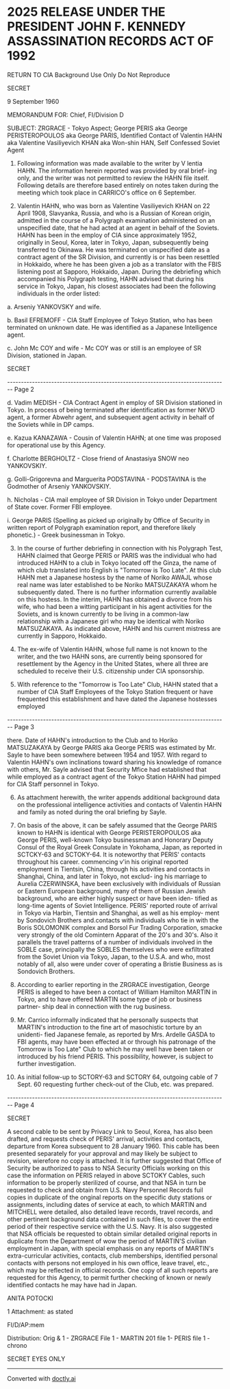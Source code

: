 # 2025 RELEASE UNDER THE PRESIDENT JOHN F. KENNEDY ASSASSINATION RECORDS ACT OF 1992

RETURN TO CIA
Background Use Only
Do Not Reproduce

SECRET

9 September 1960

MEMORANDUM FOR: Chief, FI/Division D

SUBJECT: ZRGRACE - Tokyo Aspect;
George PERIS aka George PERISTEROPOULOS aka
George PARIS, Identified Contact of Valentin HAHN
aka Valentine Vasiliyevich KHAN aka Won-shin HAN,
Self Confessed Soviet Agent

1. Following information was made available to the writer by V lentia HAHN. The information herein reported was provided by oral brief- ing only, and the writer was not permitted to review the HAHN file itself. Following details are therefore based entirely on notes taken during the meeting which took place in CARRICO's office on 6 September.

2. Valentin HAHN, who was born as Valentine Vasiliyevich KHAN on 22 April 1908, Slavyanka, Russia, and who is a Russian of Korean origin, admitted in the course of a Polygraph examination administered on an unspecified date, that he had acted at an agent in behalf of the Soviets. HAHN has been in the employ of CIA since approximately 1952, originally in Seoul, Korea, later in Tokyo, Japan, subsequently being transferred to Okinawa. He was terminated on unspecified date as a contract agent of the SR Division, and currently is or has been resettled in Hokkaido, where he has been given a job as a translator with the FBIS listening post at Sapporo, Hokkaido, Japan. During the debriefing which accompanied his Polygraph testing, HAHN advised that during his service in Tokyo, Japan, his closest associates had been the following individuals in the order listed:

a. Arseniy YANKOVSKY and wife.

b. Basil EFREMOFF - CIA Staff Employee of Tokyo Station, who has been terminated on unknown date. He was identified as a Japanese Intelligence agent.

c. John Mc COY and wife - Mc COY was or still is an employee of SR Division, stationed in Japan.

SECRET


-------------------------------------------------------------------------------- Page 2

d. Vadim MEDISH - CIA Contract Agent in employ of SR Division stationed in Tokyo. In process of being terminated after identification as former NKVD agent, a former Abwehr agent, and subsequent agent activity in behalf of the Soviets while in DP camps.

e. Kazua KANAZAWA - Cousin of Valentin HAHN; at one time was proposed for operational use by this Agency.

f. Charlotte BERGHOLTZ - Close friend of Anastasiya SNOW neo YANKOVSKIY.

g. Golli-Grigorevna and Marguerita PODSTAVINA - PODSTAVINA is the Godmother of Arseniy YANKOVSKIY.

h. Nicholas - CIA mail employee of SR Division in Tokyo under Department of State cover. Former FBI employee.

i. George PARIS (Spelling as picked up originally by Office of Security in written report of Polygraph examination report, and therefore likely phonetic.) - Greek businessman in Tokyo.

3. In the course of further debriefing in connection with his Polygraph Test, HAHN claimed that George PERIS or PARIS was the individual who had introduced HAHN to a club in Tokyo located off the Ginza, the name of which club translated into English is "Tomorrow is Too Late". At this club HAHN met a Japanese hostess by the name of Noriko AWAJL whose real name was later established to be Noriko MATSUZAKAYA whom he subsequently dated. There is no further information currently available on this hostess. In the interim, HAHN has obtained a divorce from his wife, who had been a witting participant in his agent activities for the Soviets, and is known currently to be living in a common-law relationship with a Japanese girl who may be identical with Noriko MATSUZAKAYA. As indicated above, HAHN and his current mistress are currently in Sapporo, Hokkaido.

4. The ex-wife of Valentin HAHN, whose full name is not known to the writer, and the two HAHN sons, are currently being sponsored for resettlement by the Agency in the United States, where all three are scheduled to receive their U.S. citizenship under CIA sponsorship.

5. With reference to the "Tomorrow is Too Late" Club, HAHN stated that a number of CIA Staff Employees of the Tokyo Station frequent or have frequented this establishment and have dated the Japanese hostesses employed


-------------------------------------------------------------------------------- Page 3

there. Date of HAHN's introduction to the Club and to Horiko MATSUZAKAYA by George PARIS aka George PERIS was estimated by Mr. Sayle to have been somewhere between 1954 and 1957. With regard to Valentin HAHN's own inclinations toward sharing his knowledge of romance with others, Mr. Sayle advised that Security Mfice had established that while employed as a contract agent of the Tokyo Station HAHN had pimped for CIA Staff personnel in Tokyo.

6. As attachment herewith, the writer appends additional background data on the professional intelligence activities and contacts of Valentin HAHN and family as noted during the oral briefing by Sayle.

7. On basis of the above, it can be safely assumed that the George PARIS known to HAHN is identical with George PERISTEROPOULOS aka George PERIS, well-known Tokyo businessman and Honorary Deputy Consul of the Royal Greek Consulate in Yokohama, Japan, as reported in SCTCKY-63 and SCTOKY-64. It is noteworthy that PERIS' contacts throughout his career. commencing v'in his original reported employment in Tientsin, China, through his activities and contacts in Shanghai, China, and later in Tokyo, not exclud- ing his marriage to Aurelia CZERWINSKA, have been exclusively with individuals of Russian or Eastern European background, many of them of Russian Jewish background, who are either highly suspect or have been iden- tified as long-time agents of Soviet Intelligence. PERIS' reported route of arrival in Tokyo via Harbin, Tientsin and Shanghai, as well as his employ- ment by Sondovich Brothers and.contacts with individuals who tie in with the Boris SOLOMONIK complex and Borsol Fur Trading Corporation, smacke very strongly of the old Comintern Apparat of the 20's and 30's. Also it parallels the travel patterns of a number of individuals involved in the SOBLE case, principally the SOBLES themselves who were exfiltrated from the Soviet Union via Tokyo, Japan, to the U.S.A. and who, most notably of all, also were under cover of operating a Bristie Business as is Sondovich Brothers.

8. According to earlier reporting in the ZRGRACE investigation, George PERIS is alleged to have been a contact of William Hamilton MARTIN in Tokyo, and to have offered MARTIN some type of job or business partner- ship deal in connection with the rug business.

9. Mr. Carrico informally indicated that he personally suspects that MARTIN's introduction to the fine art of masochistic torture by an unidenti- fied Japanese female, as reported by Mrs. Ardelle GASDA to FBI agents, may have been effected at or through his patronage of the Tomorrow is Too Late" Club to which he may well have been taken or introduced by his friend PERIS. This possibility, however, is subject to further investigation.

10. As initial follow-up to SCTORY-63 and SCTORY 64, outgoing cable of 7 Sept. 60 requesting further check-out of the Club, etc. was prepared.


-------------------------------------------------------------------------------- Page 4

SECRET

A second cable to be sent by Privacy Link to Seoul, Korea, has also been drafted, and requests check of PERIS' arrival, activities and contacts, departure from Korea subsequent to 28 January 1960. This cable has been presented separately for your approval and may likely be subject to revision, wierefore no copy is attached. It is further suggested that Office of Security be authorized to pass to NSA Security Officials working on this case the information on PERIS relayed in above SCTOKY Cables, such information to be properly sterilized of course, and that NSA in turn be requested to check and obtain from U.S. Navy Personnel Records fuil copies in duplicate of the onginal reports on the specific duty stations or assignments, including dates of service at each, to which MARTIN and MITCHELL were detailed, also detailed leave records, travel records, and other pertinent background data contained in such files, to cover the entire period of their respective service with the U.S. Navy. It is also suggested that NSA officials be requested to obtain similar detailed original reports in duplicate from the Department of wow the period of MARTIN'S civilian employment in Japan, with special emphasis on any reports of MARTIN's extra-curricular activities, contacts, club memberships, identified personal contacts with persons not employed in his own office, leave travel, etc., which may be reflected in official records. One copy of all such reports are requested for this Agency, to permit further checking of known or newly identified contacts he may have had in Japan.

ANITA POTOCKI

1 Attachment: as stated

FI/D/AP:mem

Distribution:
Orig & 1 - ZRGRACE File
1 - MARTIN 201 file
1- PERIS file
1 - chrono

SECRET
EYES ONLY


---
Converted with [doctly.ai](https://doctly.ai)